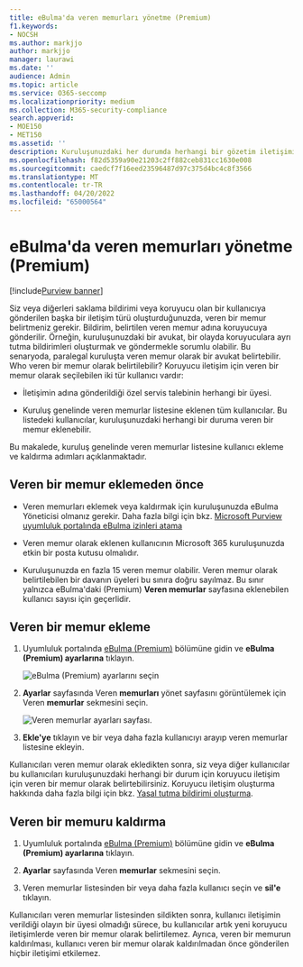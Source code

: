 ```yaml
---
title: eBulma'da veren memurları yönetme (Premium)
f1.keywords:
- NOCSH
ms.author: markjjo
author: markjjo
manager: laurawi
ms.date: ''
audience: Admin
ms.topic: article
ms.service: O365-seccomp
ms.localizationpriority: medium
ms.collection: M365-security-compliance
search.appverid:
- MOE150
- MET150
ms.assetid: ''
description: Kuruluşunuzdaki her durumda herhangi bir gözetim iletişimine eklenebilmeleri için eBulma'da (Premium) kuruluş genelinde veren memurlar ekleyebilirsiniz.
ms.openlocfilehash: f82d5359a90e21203c2ff882ceb831cc1630e008
ms.sourcegitcommit: caedcf7f16eed23596487d97c375d4bc4c8f3566
ms.translationtype: MT
ms.contentlocale: tr-TR
ms.lasthandoff: 04/20/2022
ms.locfileid: "65000564"
---
```

# <a name="manage-issuing-officers-in-ediscovery-premium"></a>eBulma'da veren memurları yönetme (Premium)

[!include[Purview banner](../includes/purview-rebrand-banner.md)]

Siz veya diğerleri saklama bildirimi veya koruyucu olan bir kullanıcıya gönderilen başka bir iletişim türü oluşturduğunuzda, veren bir memur belirtmeniz gerekir. Bildirim, belirtilen veren memur adına koruyucuya gönderilir. Örneğin, kuruluşunuzdaki bir avukat, bir olayda koruyuculara ayrı tutma bildirimleri oluşturmak ve göndermekle sorumlu olabilir. Bu senaryoda, paralegal kuruluşta veren memur olarak bir avukat belirtebilir. Who veren bir memur olarak belirtilebilir? Koruyucu iletişim için veren bir memur olarak seçilebilen iki tür kullanıcı vardır:

- İletişimin adına gönderildiği özel servis talebinin herhangi bir üyesi.

- Kuruluş genelinde veren memurlar listesine eklenen tüm kullanıcılar. Bu listedeki kullanıcılar, kuruluşunuzdaki herhangi bir duruma veren bir memur eklenebilir.

Bu makalede, kuruluş genelinde veren memurlar listesine kullanıcı ekleme ve kaldırma adımları açıklanmaktadır.

## <a name="before-you-add-an-issuing-officer"></a>Veren bir memur eklemeden önce

- Veren memurları eklemek veya kaldırmak için kuruluşunuzda eBulma Yöneticisi olmanız gerekir. Daha fazla bilgi için bkz. [Microsoft Purview uyumluluk portalında eBulma izinleri atama](assign-ediscovery-permissions.md)  

- Veren memur olarak eklenen kullanıcının Microsoft 365 kuruluşunuzda etkin bir posta kutusu olmalıdır.

- Kuruluşunuzda en fazla 15 veren memur olabilir. Veren memur olarak belirtilebilen bir davanın üyeleri bu sınıra doğru sayılmaz. Bu sınır yalnızca eBulma'daki (Premium) **Veren memurlar** sayfasına eklenebilen kullanıcı sayısı için geçerlidir.

## <a name="add-an-issuing-officer"></a>Veren bir memur ekleme

1. Uyumluluk portalında [eBulma (Premium)](https://go.microsoft.com/fwlink/p/?linkid=2173764) bölümüne gidin ve **eBulma (Premium) ayarlarına** tıklayın.

   ![eBulma (Premium) ayarlarını seçin](..\media\HistoricalVersions1.png)

2. **Ayarlar** sayfasında Veren **memurları** yönet sayfasını görüntülemek için Veren **memurlar** sekmesini seçin.

   ![Veren memurlar ayarları sayfası.](..\media\AeDIssuingOfficers1.png)

3. **Ekle'ye** tıklayın ve bir veya daha fazla kullanıcıyı arayıp veren memurlar listesine ekleyin.

Kullanıcıları veren memur olarak ekledikten sonra, siz veya diğer kullanıcılar bu kullanıcıları kuruluşunuzdaki herhangi bir durum için koruyucu iletişim için veren bir memur olarak belirtebilirsiniz. Koruyucu iletişim oluşturma hakkında daha fazla bilgi için bkz. [Yasal tutma bildirimi oluşturma](create-hold-notification.md).

## <a name="remove-an-issuing-officer"></a>Veren bir memuru kaldırma

1. Uyumluluk portalında [eBulma (Premium)](https://go.microsoft.com/fwlink/p/?linkid=2173764) bölümüne gidin ve **eBulma (Premium) ayarlarına** tıklayın.

2. **Ayarlar** sayfasında Veren **memurlar** sekmesini seçin.

3. Veren memurlar listesinden bir veya daha fazla kullanıcı seçin ve **sil'e** tıklayın.

Kullanıcıları veren memurlar listesinden sildikten sonra, kullanıcı iletişimin verildiği olayın bir üyesi olmadığı sürece, bu kullanıcılar artık yeni koruyucu iletişimlerde veren bir memur olarak belirtilemez. Ayrıca, veren bir memurun kaldırılması, kullanıcı veren bir memur olarak kaldırılmadan önce gönderilen hiçbir iletişimi etkilemez.
